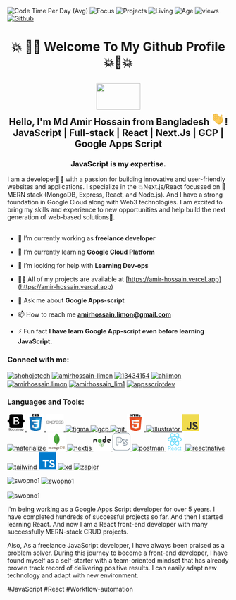 <!-- Badge -->

![Code Time Per Day (Avg)](http://img.shields.io/badge/Code%20Time%20Per%20Day%20Avg-06%20hrs%2024%20mins-blue)
![Focus](https://img.shields.io/badge/focus-FullStack-critical)
![Projects](https://img.shields.io/badge/projects-30-important)
![Living](https://img.shields.io/badge/living-Noakhali-3c9)
![Age](https://img.shields.io/badge/age-35-blueviolet)
![views](https://komarev.com/ghpvc/?username=swopno1&label=Profile%20views&color=0e75b6&style=flat)
[![Github](https://img.shields.io/github/followers/swopno1?label=Follow&style=social)](https://github.com/swopno1)&nbsp;

<h1 align="center" >💥 💫💥 Welcome To My Github Profile 💥💫💥</h1>

<!-- === === === === === === === === === === === === === === -->
<!-- ✦✦✦ -->

<div>
  <h2 align="center">
    <!--Bd flag-->
    <img src="https://bestanimations.com/media/bangladesh/1932860375bangladesh-flag-waving-gif-animation-6.gif#.Y7aWtlAZZRY.link" width="100px" height="60px"/> 
    <br/> 
    Hello, I'm Md Amir Hossain from Bangladesh <img src="https://raw.githubusercontent.com/ABSphreak/ABSphreak/master/gifs/Hi.gif" width="30px" height="30px">! 
    <br/> 
    JavaScript | Full-stack | React | Next.Js | GCP | Google Apps Script
  </h2>
  <h3 align="center">JavaScript is my expertise.</h3>

  <div align="left" text-align= "justify">
    I am a developer💖✨ with a passion for building innovative and user-friendly websites and applications. I specialize in the 💥Next.js/React focussed on 🎯MERN stack (MongoDB, Express, React, and Node.js). And I have a strong foundation in Google Cloud along with Web3 technologies. I am excited to bring my skills and experience to new opportunities and help build the next generation of web-based solutions🚀.
  </div>
  <br />
</div>


<!-- Old from here -->

<!--
<h1 align="center">Hi 👋, I'm Md Amir Hossain from Bangladesh</h1>
<h2 align="center">React | Next.Js | Web Developer | JavaScript | Google Apps Script Programmer</h3>
<h3 align="center">JavaScript is my expertise.</h3>


<p align="left"> <img src="https://komarev.com/ghpvc/?username=swopno1&label=Profile%20views&color=0e75b6&style=flat" alt="Md Amir Hossain" /> </p>

<p align="left"> <a href="https://github.com/ryo-ma/github-profile-trophy"><img src="https://github-profile-trophy.vercel.app/?username=swopno1" alt="Md Amir Hossain" /></a> </p>

<p align="left"> <a href="https://twitter.com/shohojetech" target="blank"><img src="https://img.shields.io/twitter/follow/shohojetech?logo=twitter&style=for-the-badge" alt="shohojetech" /></a> </p>
 -->
 
- 🔭 I’m currently working as **freelance developer**

- 🌱 I’m currently learning **Google Cloud Platform**

- 🤝 I’m looking for help with **Learning Dev-ops**

- 👨‍💻 All of my projects are available at [https://amir-hossain.vercel.app](https://amir-hossain.vercel.app)

- 💬 Ask me about **Google Apps-script**

- 📫 How to reach me **amirhossain.limon@gmail.com**

- ⚡ Fun fact **I have learn Google App-script even before learning JavaScript.**

<h3 align="left">Connect with me:</h3>
<p align="left">
<a href="https://twitter.com/shohojetech" target="blank"><img align="center" src="https://raw.githubusercontent.com/rahuldkjain/github-profile-readme-generator/master/src/images/icons/Social/twitter.svg" alt="shohojetech" height="30" width="40" /></a>
<a href="https://linkedin.com/in/amirhossain-limon" target="blank"><img align="center" src="https://raw.githubusercontent.com/rahuldkjain/github-profile-readme-generator/master/src/images/icons/Social/linked-in-alt.svg" alt="amirhossain-limon" height="30" width="40" /></a>
<a href="https://stackoverflow.com/users/13434154" target="blank"><img align="center" src="https://raw.githubusercontent.com/rahuldkjain/github-profile-readme-generator/master/src/images/icons/Social/stack-overflow.svg" alt="13434154" height="30" width="40" /></a>
<a href="https://fb.com/ahlimon" target="blank"><img align="center" src="https://raw.githubusercontent.com/rahuldkjain/github-profile-readme-generator/master/src/images/icons/Social/facebook.svg" alt="ahlimon" height="30" width="40" /></a>
<a href="https://dribbble.com/amirhossain.limon" target="blank"><img align="center" src="https://raw.githubusercontent.com/rahuldkjain/github-profile-readme-generator/master/src/images/icons/Social/dribbble.svg" alt="amirhossain.limon" height="30" width="40" /></a>
<a href="https://www.hackerrank.com/amirhossain_lim1" target="blank"><img align="center" src="https://raw.githubusercontent.com/rahuldkjain/github-profile-readme-generator/master/src/images/icons/Social/hackerrank.svg" alt="amirhossain_lim1" height="30" width="40" /></a>
<a href="https://www.topcoder.com/members/appsscriptdev" target="blank"><img align="center" src="https://raw.githubusercontent.com/rahuldkjain/github-profile-readme-generator/master/src/images/icons/Social/topcoder.svg" alt="appsscriptdev" height="30" width="40" /></a>
</p>

<h3 align="left">Languages and Tools:</h3>
<p align="left"> <a href="https://getbootstrap.com" target="_blank" rel="noreferrer"> <img src="https://raw.githubusercontent.com/devicons/devicon/master/icons/bootstrap/bootstrap-plain-wordmark.svg" alt="bootstrap" width="40" height="40"/> </a> <a href="https://www.w3schools.com/css/" target="_blank" rel="noreferrer"> <img src="https://raw.githubusercontent.com/devicons/devicon/master/icons/css3/css3-original-wordmark.svg" alt="css3" width="40" height="40"/> </a> <a href="https://expressjs.com" target="_blank" rel="noreferrer"> <img src="https://raw.githubusercontent.com/devicons/devicon/master/icons/express/express-original-wordmark.svg" alt="express" width="40" height="40"/> </a> <a href="https://www.figma.com/" target="_blank" rel="noreferrer"> <img src="https://www.vectorlogo.zone/logos/figma/figma-icon.svg" alt="figma" width="40" height="40"/> </a> <a href="https://cloud.google.com" target="_blank" rel="noreferrer"> <img src="https://www.vectorlogo.zone/logos/google_cloud/google_cloud-icon.svg" alt="gcp" width="40" height="40"/> </a> <a href="https://git-scm.com/" target="_blank" rel="noreferrer"> <img src="https://www.vectorlogo.zone/logos/git-scm/git-scm-icon.svg" alt="git" width="40" height="40"/> </a> <a href="https://www.w3.org/html/" target="_blank" rel="noreferrer"> <img src="https://raw.githubusercontent.com/devicons/devicon/master/icons/html5/html5-original-wordmark.svg" alt="html5" width="40" height="40"/> </a> <a href="https://www.adobe.com/in/products/illustrator.html" target="_blank" rel="noreferrer"> <img src="https://www.vectorlogo.zone/logos/adobe_illustrator/adobe_illustrator-icon.svg" alt="illustrator" width="40" height="40"/> </a> <a href="https://developer.mozilla.org/en-US/docs/Web/JavaScript" target="_blank" rel="noreferrer"> <img src="https://raw.githubusercontent.com/devicons/devicon/master/icons/javascript/javascript-original.svg" alt="javascript" width="40" height="40"/> </a> <a href="https://materializecss.com/" target="_blank" rel="noreferrer"> <img src="https://raw.githubusercontent.com/prplx/svg-logos/5585531d45d294869c4eaab4d7cf2e9c167710a9/svg/materialize.svg" alt="materialize" width="40" height="40"/> </a> <a href="https://www.mongodb.com/" target="_blank" rel="noreferrer"> <img src="https://raw.githubusercontent.com/devicons/devicon/master/icons/mongodb/mongodb-original-wordmark.svg" alt="mongodb" width="40" height="40"/> </a> <a href="https://nextjs.org/" target="_blank" rel="noreferrer"> <img src="https://cdn.worldvectorlogo.com/logos/nextjs-2.svg" alt="nextjs" width="40" height="40"/> </a> <a href="https://nodejs.org" target="_blank" rel="noreferrer"> <img src="https://raw.githubusercontent.com/devicons/devicon/master/icons/nodejs/nodejs-original-wordmark.svg" alt="nodejs" width="40" height="40"/> </a> <a href="https://www.photoshop.com/en" target="_blank" rel="noreferrer"> <img src="https://raw.githubusercontent.com/devicons/devicon/master/icons/photoshop/photoshop-line.svg" alt="photoshop" width="40" height="40"/> </a> <a href="https://postman.com" target="_blank" rel="noreferrer"> <img src="https://www.vectorlogo.zone/logos/getpostman/getpostman-icon.svg" alt="postman" width="40" height="40"/> </a> <a href="https://reactjs.org/" target="_blank" rel="noreferrer"> <img src="https://raw.githubusercontent.com/devicons/devicon/master/icons/react/react-original-wordmark.svg" alt="react" width="40" height="40"/> </a> <a href="https://reactnative.dev/" target="_blank" rel="noreferrer"> <img src="https://reactnative.dev/img/header_logo.svg" alt="reactnative" width="40" height="40"/> </a> <a href="https://tailwindcss.com/" target="_blank" rel="noreferrer"> <img src="https://www.vectorlogo.zone/logos/tailwindcss/tailwindcss-icon.svg" alt="tailwind" width="40" height="40"/> </a> <a href="https://www.typescriptlang.org/" target="_blank" rel="noreferrer"> <img src="https://raw.githubusercontent.com/devicons/devicon/master/icons/typescript/typescript-original.svg" alt="typescript" width="40" height="40"/> </a> <a href="https://www.adobe.com/products/xd.html" target="_blank" rel="noreferrer"> <img src="https://cdn.worldvectorlogo.com/logos/adobe-xd.svg" alt="xd" width="40" height="40"/> </a> <a href="https://zapier.com" target="_blank" rel="noreferrer"> <img src="https://www.vectorlogo.zone/logos/zapier/zapier-icon.svg" alt="zapier" width="40" height="40"/> </a> </p>

<p><img align="left" src="https://github-readme-stats.vercel.app/api/top-langs?username=swopno1&show_icons=true&locale=en&layout=compact" alt="swopno1" /></p>

<p>&nbsp;<img align="center" src="https://github-readme-stats.vercel.app/api?username=swopno1&show_icons=true&locale=en" alt="swopno1" /></p>

<p><img align="center" src="https://github-readme-streak-stats.herokuapp.com/?user=swopno1&" alt="swopno1" /></p>

I'm being working as a Google Apps Script developer for over 5 years. I have completed hundreds of successful projects so far. And then I started learning React. And now I am a React front-end developer with many successfully MERN-stack CRUD projects.

Also, As a freelance JavaScript developer, I have always been praised as a problem solver. During this journey to become a front-end developer, I have found myself as a self-starter with a team-oriented mindset that has already proven track record of delivering positive results. I can easily adapt new technology and adapt with new environment.

#JavaScript #React #Workflow-automation

